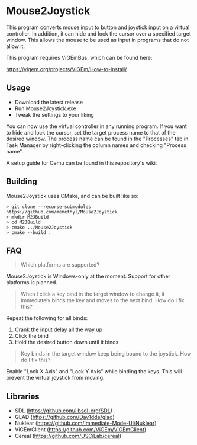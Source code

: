 # Mouse2Joystick
This program converts mouse input to button and joystick input on a virtual controller. In addition, it can hide and lock the cursor over a specified target window. This allows the mouse to be used as input in programs that do not allow it.

This program requires ViGEmBus, which can be found here:

https://vigem.org/projects/ViGEm/How-to-Install/

## Usage
- Download the latest release
- Run Mouse2Joystick.exe
- Tweak the settings to your liking

You can now use the virtual controller in any running program. If you want to hide and lock the cursor, set the target process name to that of the desired window. The process name can be found in the "Processes" tab in Task Manager by right-clicking the column names and checking "Process name".

A setup guide for Cemu can be found in this repository's wiki.

## Building
Mouse2Joystick uses CMake, and can be built like so:
```
> git clone --recurse-submodules https://github.com/memethyl/Mouse2Joystick
> mkdir M2JBuild
> cd M2JBuild
> cmake ../Mouse2Joystick
> cmake --build .
```

## FAQ
> Which platforms are supported?

Mouse2Joystick is Windows-only at the moment. Support for other platforms is planned.

> When I click a key bind in the target window to change it, it immediately binds the key and moves to the next bind. How do I fix this?

Repeat the following for all binds:
1. Crank the input delay all the way up
2. Click the bind
3. Hold the desired button down until it binds

> Key binds in the target window keep being bound to the joystick. How do I fix this?

Enable "Lock X Axis" and "Lock Y Axis" while binding the keys. This will prevent the virtual joystick from moving.

## Libraries
- SDL (https://github.com/libsdl-org/SDL)
- GLAD (https://github.com/Dav1dde/glad)
- Nuklear (https://github.com/Immediate-Mode-UI/Nuklear)
- ViGEmClient (https://github.com/ViGEm/ViGEmClient)
- Cereal (https://github.com/USCiLab/cereal)